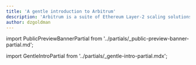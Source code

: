 ```yaml
---
title: 'A gentle introduction to Arbitrum'
description: 'Arbitrum is a suite of Ethereum Layer-2 scaling solutions that you can use to build decentralized apps (dApps). This guide introduces you to the Arbitrum suite of products and explains how developers can use each of them to build fast and secure dApps.'
author: dzgoldman
---
```


import PublicPreviewBannerPartial from '../partials/_public-preview-banner-partial.md';

<PublicPreviewBannerPartial />

import GentleIntroPartial from '../partials/\_gentle-intro-partial.mdx';

<GentleIntroPartial />
